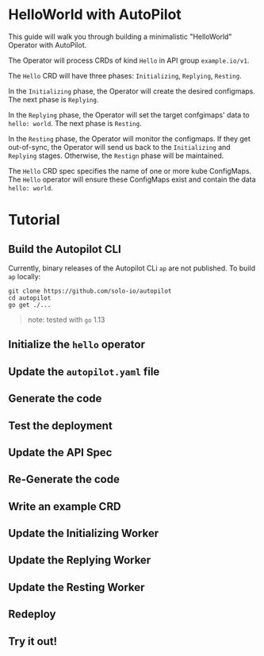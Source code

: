 # HelloWorld with AutoPilot

This guide will walk you through building a minimalistic "HelloWorld" Operator with AutoPilot.

The Operator will process CRDs of kind `Hello` in API group `example.io/v1`.

The `Hello` CRD will have three phases: `Initializing`, `Replying`, `Resting`.

In the `Initializing` phase, the Operator will create the desired configmaps. The next phase is `Replying`.

In the `Replying` phase, the Operator will set the target confgimaps' data to `hello: world`. The next phase is `Resting`.

In the `Resting` phase, the Operator will monitor the configmaps. If they get out-of-sync, 
the Operator will send us back to the `Initializing` and `Replying` stages. Otherwise, the `Restign` phase will be maintained.

The `Hello` CRD spec specifies the name of one or more kube ConfigMaps. The `Hello` operator will ensure 
these ConfigMaps exist and contain the data `hello: world`.

# Tutorial

## Build the Autopilot CLI

Currently, binary releases of the Autopilot CLi `ap` are not published. To build `ap` locally:

```
git clone https://github.com/solo-io/autopilot
cd autopilot
go get ./...

```
 
> note: tested with `go` 1.13





## Initialize the `hello` operator
## Update the `autopilot.yaml` file
## Generate the code
## Test the deployment
## Update the API Spec
## Re-Generate the code
## Write an example CRD
## Update the Initializing Worker
## Update the Replying Worker
## Update the Resting Worker
## Redeploy
## Try it out!
